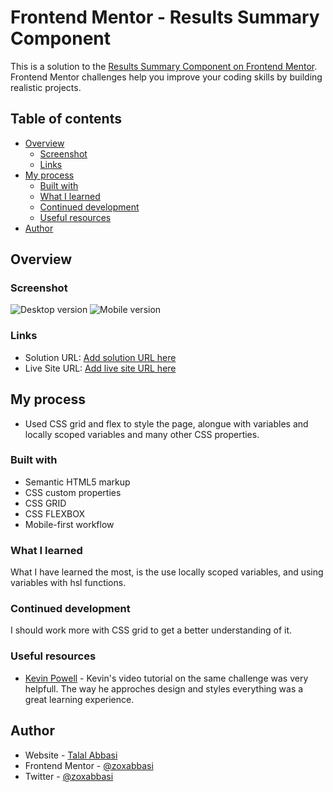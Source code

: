 # Frontend Mentor - Results Summary Component

This is a solution to the [Results Summary Component on Frontend Mentor](https://www.frontendmentor.io/challenges/qr-code-component-iux_sIO_H). Frontend Mentor challenges help you improve your coding skills by building realistic projects.

## Table of contents

- [Overview](#overview)
  - [Screenshot](#screenshot)
  - [Links](#links)
- [My process](#my-process)
  - [Built with](#built-with)
  - [What I learned](#what-i-learned)
  - [Continued development](#continued-development)
  - [Useful resources](#useful-resources)
- [Author](#author)

## Overview

### Screenshot

![Desktop version](./images/desktop_version.jpg)
![Mobile version](./images/mobile_version.jpg)

### Links

- Solution URL: [Add solution URL here](https://github.com/zoxabbasi/results-summary-component_frontend-mentor)
- Live Site URL: [Add live site URL here](https://zoxabbasi.github.io/results-summary-component_frontend-mentor/)

## My process

- Used CSS grid and flex to style the page, alongue with variables and locally scoped variables and many other CSS properties.

### Built with

- Semantic HTML5 markup
- CSS custom properties
- CSS GRID
- CSS FLEXBOX
- Mobile-first workflow

### What I learned

What I have learned the most, is the use locally scoped variables, and using variables with hsl functions.

### Continued development

I should work more with CSS grid to get a better understanding of it.

### Useful resources

- [Kevin Powell](https://www.youtube.com/watch?v=KqFAs5d3Yl8) - Kevin's video tutorial on the same challenge was very helpfull. The way he approches design and styles everything was a great learning experience.

## Author

- Website - [Talal Abbasi](https://zoxabbasi.github.io/)
- Frontend Mentor - [@zoxabbasi](https://www.frontendmentor.io/profile/zoxabbasi)
- Twitter - [@zoxabbasi](https://www.twitter.com/zoxabbasi)
